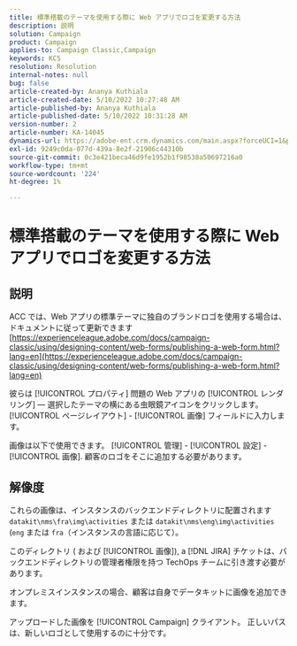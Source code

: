 ```yaml
---
title: 標準搭載のテーマを使用する際に Web アプリでロゴを変更する方法
description: 説明
solution: Campaign
product: Campaign
applies-to: Campaign Classic,Campaign
keywords: KCS
resolution: Resolution
internal-notes: null
bug: false
article-created-by: Ananya Kuthiala
article-created-date: 5/10/2022 10:27:48 AM
article-published-by: Ananya Kuthiala
article-published-date: 5/10/2022 10:31:28 AM
version-number: 2
article-number: KA-14045
dynamics-url: https://adobe-ent.crm.dynamics.com/main.aspx?forceUCI=1&pagetype=entityrecord&etn=knowledgearticle&id=bae753d3-4bd0-ec11-a7b5-0022480a8e40
exl-id: 9249c0da-077d-439a-8e2f-21906c44310b
source-git-commit: 0c3e421beca46d9fe1952b1f98538a50697216a0
workflow-type: tm+mt
source-wordcount: '224'
ht-degree: 1%

---
```


# 標準搭載のテーマを使用する際に Web アプリでロゴを変更する方法

## 説明


ACC では、Web アプリの標準テーマに独自のブランドロゴを使用する場合は、ドキュメントに従って更新できます [https://experienceleague.adobe.com/docs/campaign-classic/using/designing-content/web-forms/publishing-a-web-form.html?lang=en](https://experienceleague.adobe.com/docs/campaign-classic/using/designing-content/web-forms/publishing-a-web-form.html?lang=en)

彼らは [!UICONTROL プロパティ] 問題の Web アプリの [!UICONTROL レンダリング]  — 選択したテーマの横にある虫眼鏡アイコンをクリックします。 [!UICONTROL ページレイアウト] - [!UICONTROL 画像] フィールドに入力します。

画像は以下で使用できます。 [!UICONTROL 管理] - [!UICONTROL 設定] - [!UICONTROL 画像]. 顧客のロゴをそこに追加する必要があります。


## 解像度


これらの画像は、インスタンスのバックエンドディレクトリに配置されます `datakit\nms\fra\img\activities` または `datakit\nms\eng\img\activities` (`eng` または `fra`（インスタンスの言語に応じて）。

このディレクトリ ( および [!UICONTROL 画像]), a [!DNL JIRA] チケットは、バックエンドディレクトリの管理者権限を持つ TechOps チームに引き渡す必要があります。

オンプレミスインスタンスの場合、顧客は自身でデータキットに画像を追加できます。

アップロードした画像を [!UICONTROL Campaign] クライアント。 正しいパスは、新しいロゴとして使用するのに十分です。
